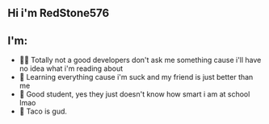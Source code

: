 ## Hi i'm RedStone576 

## I'm:
- 👨‍💻 Totally not a good developers don't ask me something cause i'll have no idea what i'm reading about
- 🥕 Learning everything cause i'm suck and my friend is just better than me
- 🧠 Good student, yes they just doesn't know how smart i am at school lmao
- 🌮 Taco is gud.
